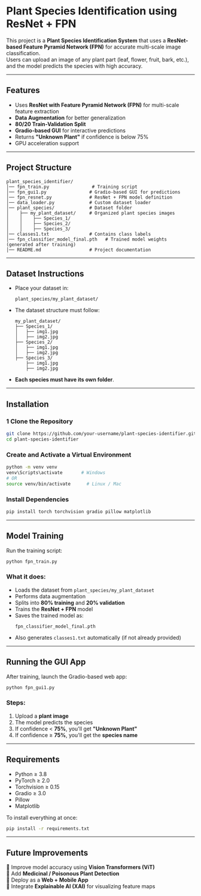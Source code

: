 
#  Plant Species Identification using ResNet + FPN

This project is a **Plant Species Identification System** that uses a **ResNet-based Feature Pyramid Network (FPN)** for accurate multi-scale image classification.  
Users can upload an image of any plant part (leaf, flower, fruit, bark, etc.), and the model predicts the species with high accuracy.

---

##  Features
- Uses **ResNet with Feature Pyramid Network (FPN)** for multi-scale feature extraction  
- **Data Augmentation** for better generalization  
- **80/20 Train-Validation Split**  
- **Gradio-based GUI** for interactive predictions  
- Returns **"Unknown Plant"** if confidence is below 75%  
- GPU acceleration support

---

##  Project Structure
```
plant_species_identifier/
│── fpn_train.py                # Training script
│── fpn_gui1.py                # Gradio-based GUI for predictions
│── fpn_resnet.py              # ResNet + FPN model definition
│── data_loader.py             # Custom dataset loader
│── plant_species/             # Dataset folder
│    ├── my_plant_dataset/     # Organized plant species images
│    │    ├── Species_1/
│    │    ├── Species_2/
│    │    ├── Species_3/
│── classes1.txt               # Contains class labels
│── fpn_classifier_model_final.pth   # Trained model weights (generated after training)
│── README.md                  # Project documentation
```

---

##  Dataset Instructions
- Place your dataset in:
  ```
  plant_species/my_plant_dataset/
  ```
- The dataset structure must follow:
  ```
  my_plant_dataset/
  ├── Species_1/
  │   ├── img1.jpg
  │   ├── img2.jpg
  ├── Species_2/
  │   ├── img1.jpg
  │   ├── img2.jpg
  ├── Species_3/
      ├── img1.jpg
      ├── img2.jpg
  ```
- **Each species must have its own folder**.

---

##  Installation

### 1 Clone the Repository
```bash
git clone https://github.com/your-username/plant-species-identifier.git
cd plant-species-identifier
```

### Create and Activate a Virtual Environment
```bash
python -m venv venv
venv\Scripts\activate       # Windows
# OR
source venv/bin/activate      # Linux / Mac
```

### Install Dependencies
```bash
pip install torch torchvision gradio pillow matplotlib
```

---

##  Model Training

Run the training script:
```bash
python fpn_train.py
```

### What it does:
- Loads the dataset from `plant_species/my_plant_dataset`
- Performs data augmentation
- Splits into **80% training** and **20% validation**
- Trains the **ResNet + FPN** model
- Saves the trained model as:
  ```
  fpn_classifier_model_final.pth
  ```
- Also generates `classes1.txt` automatically (if not already provided)

---

## Running the GUI App

After training, launch the Gradio-based web app:
```bash
python fpn_gui1.py
```

### Steps:
1. Upload a **plant image**
2. The model predicts the species
3. If confidence < **75%**, you'll get **"Unknown Plant"**
4. If confidence ≥ **75%**, you'll get the **species name** 

---

##  Requirements

- Python ≥ 3.8
- PyTorch ≥ 2.0
- Torchvision ≥ 0.15
- Gradio ≥ 3.0
- Pillow
- Matplotlib

To install everything at once:
```bash
pip install -r requirements.txt
```

---

## Future Improvements
🔹 Improve model accuracy using **Vision Transformers (ViT)**  
🔹 Add **Medicinal / Poisonous Plant Detection**  
🔹 Deploy as a **Web + Mobile App**  
🔹 Integrate **Explainable AI (XAI)** for visualizing feature maps  
